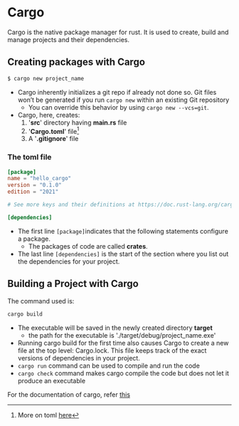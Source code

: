 # Cargo

Cargo is the native package manager for rust. It is used to create, build and manage projects and their dependencies.

## Creating packages with Cargo

```bash
$ cargo new project_name
```

* Cargo inherently initializes a git repo if already not done so. Git files won’t be generated if you run ``` cargo new ``` within an existing Git repository
    * You can override this behavior by using ``` cargo new --vcs=git ```.
* Cargo, here, creates:
    1. '**src**' directory having **main.rs** file
    2. '**Cargo.toml**' file[^1]
    3. A '**.gitignore**' file

### The toml file

```toml
[package]
name = "hello_cargo"
version = "0.1.0"
edition = "2021"

# See more keys and their definitions at https://doc.rust-lang.org/cargo/reference/manifest.html

[dependencies]
```

* The first line ```[package]```indicates that the following statements configure a package.
    * The packages of code are called **crates**.
* The last line ```[dependencies]``` is the start of the section where you list out the dependencies for your project.

## Building a Project with Cargo

The command used is:
```bash
cargo build
```
* The executable will be saved in the newly created directory **target**
    * the path for the executable is './target/debug/project_name.exe'
* Running cargo build for the first time also causes Cargo to create a new file at the top level: Cargo.lock. This file keeps track of the exact versions of dependencies in your project.
* ```cargo run``` command can be used to compile and run the code
* ```cargo check``` command makes cargo compile the code but does not let it produce an executable

For the documentation of cargo, refer [this](https://doc.rust-lang.org/cargo/)








[^1]:More on toml [here](https://toml.io/en/)